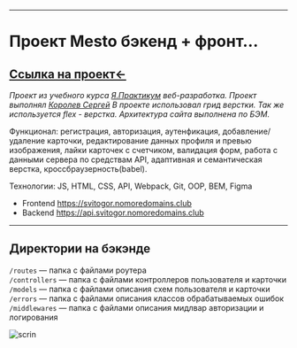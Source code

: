 
---
# Проект Mesto бэкенд + фронт...
[Ссылка на проект←](https://svitogor.nomoredomains.club/) 
---

_Проект из учебного курса [Я.Практикум](https://practicum.yandex.ru/) веб-разработка._
_Проект выполнял [Королев Сергей](https://vk.com/id46453265)_
_В проекте использовал грид верстки. Так же используется flex - верстка. Архитектура сайта выполнена по БЭМ._  
  
Функционал: регистрация, авторизация, аутенфикация, добавление/удаление карточки, редактирование данных профиля и превью изображения, лайки карточек с счетчиком, валидация форм, работа с данными сервера по средствам API, адаптивная и семантическая верстка, кроссбраузерность(babel).

Технологии: JS, HTML, CSS, API, Webpack, Git, OOP, BEM, Figma

* Frontend https://svitogor.nomoredomains.club
* Backend https://api.svitogor.nomoredomains.club

---
## Директории на бэкэнде

`/routes` — папка с файлами роутера  
`/controllers` — папка с файлами контроллеров пользователя и карточки   
`/models` — папка с файлами описания схем пользователя и карточки  
`/errors` — папка с файлами описания классов обрабатываемых ошибок 
`/middlewares` — папка с файлами описания мидлвар авторизации и логирования

![scrin](https://sun9-34.userapi.com/impg/OhrE7vnog5624SGuIUxySwsqkrUAT5dvBELvIQ/ztGunhRvt-I.jpg?size=1004x841&quality=96&sign=156dfe0abc746bb13b516ee6d9399eec&type=album)
